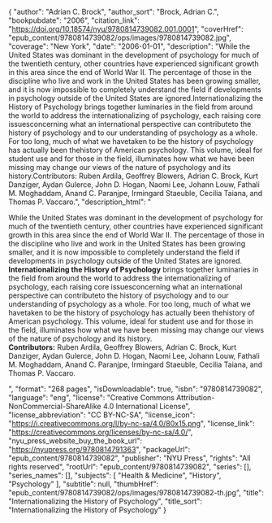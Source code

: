 {
  "author": "Adrian C. Brock",
  "author_sort": "Brock, Adrian C.",
  "bookpubdate": "2006",
  "citation_link": "https://doi.org/10.18574/nyu/9780814739082.001.0001",
  "coverHref": "epub_content/9780814739082/ops/images/9780814739082.jpg",
  "coverage": "New York",
  "date": "2006-01-01",
  "description": "While the United States was dominant in the development of psychology for much of the twentieth century, other countries have experienced significant growth in this area since the end of World War II. The percentage of those in the discipline who live and work in the United States has been growing smaller, and it is now impossible to completely understand the field if developments in psychology outside of the United States are ignored.Internationalizing the History of Psychology brings together luminaries in the field from around the world to address the internationalizing of psychology, each raising core issuesconcerning what an international perspective can contributeto the history of psychology and to our understanding of psychology as a whole. For too long, much of what we havetaken to be the history of psychology has actually been thehistory of American psychology. This volume, ideal for student use and for those in the field, illuminates how what we have been missing may change our views of the nature of psychology and its history.Contributors: Ruben Ardila, Geoffrey Blowers, Adrian C. Brock, Kurt Danziger, Aydan Gulerce, John D. Hogan, Naomi Lee, Johann Louw, Fathali M. Moghaddam, Anand C. Paranjpe, Irmingard Staeuble, Cecilia Taiana, and Thomas P. Vaccaro.",
  "description_html": "<p>While the United States was dominant in the development of psychology for much of the twentieth century, other countries have experienced significant growth in this area since the end of World War II. The percentage of those in the discipline who live and work in the United States has been growing smaller, and it is now impossible to completely understand the field if developments in psychology outside of the United States are ignored.<br><b>Internationalizing the History of Psychology</b> brings together luminaries in the field from around the world to address the internationalizing of psychology, each raising core issuesconcerning what an international perspective can contributeto the history of psychology and to our understanding of psychology as a whole. For too long, much of what we havetaken to be the history of psychology has actually been thehistory of American psychology. This volume, ideal for student use and for those in the field, illuminates how what we have been missing may change our views of the nature of psychology and its history.<br><b>Contributors:</b> Ruben Ardila, Geoffrey Blowers, Adrian C. Brock, Kurt Danziger, Aydan Gulerce, John D. Hogan, Naomi Lee, Johann Louw, Fathali M. Moghaddam, Anand C. Paranjpe, Irmingard Staeuble, Cecilia Taiana, and Thomas P. Vaccaro.</p>",
  "format": "268 pages",
  "isDownloadable": true,
  "isbn": "9780814739082",
  "language": "eng",
  "license": "Creative Commons Attribution-NonCommercial-ShareAlike 4.0 International License",
  "license_abbreviation": "CC BY-NC-SA",
  "license_icon": "https://i.creativecommons.org/l/by-nc-sa/4.0/80x15.png",
  "license_link": "https://creativecommons.org/licenses/by-nc-sa/4.0/",
  "nyu_press_website_buy_the_book_url": "https://nyupress.org/9780814791363",
  "packageUrl": "epub_content/9780814739082",
  "publisher": "NYU Press",
  "rights": "All rights reserved",
  "rootUrl": "epub_content/9780814739082",
  "series": [],
  "series_names": [],
  "subjects": [
    "Health & Medicine",
    "History",
    "Psychology"
  ],
  "subtitle": null,
  "thumbHref": "epub_content/9780814739082/ops/images/9780814739082-th.jpg",
  "title": "Internationalizing the History of Psychology",
  "title_sort": "Internationalizing the History of Psychology"
}

